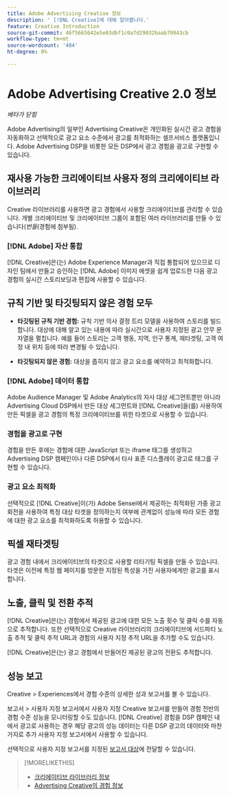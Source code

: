 ```yaml
---
title: Adobe Advertising Creative 정보
description: ' [!DNL Creative]에 대해 알아봅니다.'
feature: Creative Introduction
source-git-commit: 46f5665642e5e03dbf1c0a7d29032baab70943cb
workflow-type: tm+mt
source-wordcount: '484'
ht-degree: 0%

---
```


# Adobe Advertising Creative 2.0 정보

*베타가 닫힘*

<!-- verify all and rewrite to include new stuff -->

Adobe Advertising의 일부인 Advertising Creative은 개인화된 실시간 광고 경험을 자동화하고 선택적으로 광고 요소 수준에서 광고를 최적화하는 셀프서비스 플랫폼입니다.<!-- Verify --> Adobe Advertising DSP을 비롯한 모든 DSP에서 광고 경험을 광고로 구현할 수 있습니다.

## 재사용 가능한 크리에이티브 사용자 정의 크리에이티브 라이브러리

Creative 라이브러리를 사용하면 광고 경험에서 사용할 크리에이티브를 관리할 수 있습니다. 개별 크리에이티브 및 크리에이티브 그룹이 포함된 여러 라이브러리를 만들 수 있습니다(*번들*(경험에 첨부됨).

### [!DNL Adobe] 자산 통합

[!DNL Creative]은(는) Adobe Experience Manager과 직접 통합되어 있으므로 디자인 팀에서 만들고 승인하는 [!DNL Adobe] 이미지 에셋을 쉽게 업로드한 다음 광고 경험의 실시간 스토리보딩과 편집에 사용할 수 있습니다.

## 규칙 기반 및 타깃팅되지 않은 경험 모두

* **타깃팅된 규칙 기반 경험:** 규칙 기반 의사 결정 트리 모델을 사용하여 스토리를 빌드합니다. 대상에 대해 알고 있는 내용에 따라 실시간으로 사용자 지정된 광고 안무 문자열을 펼칩니다. 예를 들어 스토리는 고객 행동, 지역, 인구 통계, 재타겟팅, 고객 여정 내 위치 등에 따라 변경될 수 있습니다.

* **타깃팅되지 않은 경험:** 대상을 좁히지 않고 광고 요소를 예약하고 최적화합니다.

### [!DNL Adobe] 데이터 통합

Adobe Audience Manager 및 Adobe Analytics의 자사 대상 세그먼트뿐만 아니라 Advertising Cloud DSP에서 만든 대상 세그먼트와 [!DNL Creative]을(를) 사용하여 만든 픽셀을 광고 경험의 특정 크리에이티브를 위한 타겟으로 사용할 수 있습니다. <!-- Advertiser should be able to target all segments that are available in DSP for targeting -->

### 경험을 광고로 구현

경험을 만든 후에는 경험에 대한 JavaScript 또는 iframe 태그를 생성하고 Advertising DSP 캠페인이나 다른 DSP에서 타사 표준 디스플레이 광고로 태그를 구현할 수 있습니다.<!-- Will add video and other ad formats; not sure if they'll be available for both standard and dynamic ads. -->

### 광고 요소 최적화

선택적으로 [!DNL Creative]이(가) Adobe Sensei에서 제공하는 최적화된 가중 광고 회전을 사용하여 특정 대상 타겟을 정의하는지 여부에 관계없이 성능에 따라 모든 경험에 대한 광고 요소를 최적화하도록 허용할 수 있습니다.

<!--
[!DNL Creative] serves first-party ads and triggers third-party ads for the experience based on the specified targeting (when applicable), scheduling, ad rotation, and optimization goal options 
-->

## 픽셀 재타겟팅

광고 경험 내에서 크리에이티브의 타겟으로 사용할 리타기팅 픽셀을 만들 수 있습니다. 타겟은 이전에 특정 웹 페이지를 방문한 지정된 특성을 가진 사용자에게만 광고를 표시합니다.

## 노출, 클릭 및 전환 추적

[!DNL Creative]은(는) 경험에서 제공된 광고에 대한 모든 노출 횟수 및 클릭 수를 자동으로 추적합니다. 또한 선택적으로 Creative 라이브러리의 크리에이티브에 서드파티 노출 추적 및 클릭 추적 URL과 경험의 사용자 지정 추적 URL을 추가할 수도 있습니다.

[!DNL Creative]은(는) 광고 경험에서 만들어진 제공된 광고의 전환도 추적합니다.<!-- Verify wording; anything important to add here? We do track them for all users, right? Or is it optional?  -->

<!--
 [Don't need to mention] When an ad is served, the DSP that buys the ad first tracks the impression, and then passes the impression information to [!DNL Creative]. [!DNL Creative] first tracks a click on an ad, and it then passes the click information
to the DSP.
-->

## 성능 보고

Creative > Experiences에서 경험 수준의 상세한 성과 보고서를 볼 수 있습니다.

보고서 > 사용자 지정 보고서에서 사용자 지정 Creative 보고서를 만들어 경험 전반의 경험 수준 성능을 모니터링할 수도 있습니다. [!DNL Creative] 경험을 DSP 캠페인 내에서 광고로 사용하는 경우 해당 광고의 성능 데이터는 다른 DSP 광고의 데이터와 마찬가지로 추가 사용자 지정 보고서에서 사용할 수 있습니다. <!-- Verify that [!DNL Creative] users have access to ALL other reports. -->

선택적으로 사용자 지정 보고서를 지정된 [보고서 대상](/help/dsp/reports/report-destinations/report-destination-about.md)에 전달할 수 있습니다.

<!--
>* [Overview of implementing Adobe Advertising Creative](/help/creative/introduction/implementation-overview.md)
>* [How the user interface is organized](/help/creative/introduction/ui.md)
-->

>[!MORELIKETHIS]
>
>* [크리에이티브 라이브러리 정보](/help/creative/creative-libraries/creative-libraries-about.md)
>* [Advertising Creative의 경험 정보](/help/creative/experiences/experience-about.md)
